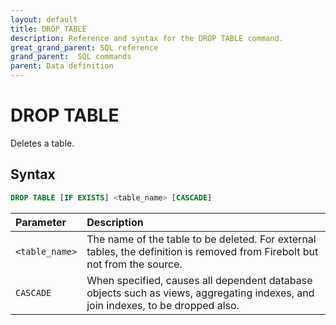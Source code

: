 ```yaml
---
layout: default
title: DROP TABLE
description: Reference and syntax for the DROP TABLE command.
great_grand_parent: SQL reference
grand_parent:  SQL commands
parent: Data definition
---
```


# DROP TABLE
Deletes a table.

## Syntax

```sql
DROP TABLE [IF EXISTS] <table_name> [CASCADE]
```

| Parameter       | Description                          |
| :-------------- | :------------------------------------ |
| `<table_name>`  | The name of the table to be deleted. For external tables, the definition is removed from Firebolt but not from the source. |
| `CASCADE`       | When specified, causes all dependent database objects such as views, aggregating indexes, and join indexes, to be dropped also. |
